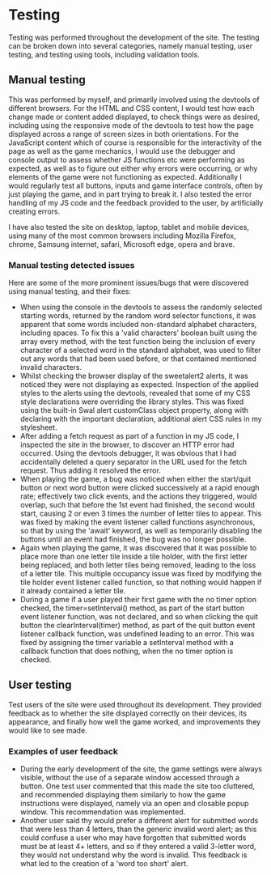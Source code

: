 # Testing
Testing was performed throughout the development of the site. The testing can be broken down into several categories, namely manual testing, user testing, and testing using tools, including validation tools.

## Manual testing
This was performed by myself, and primarily involved using the devtools of different browsers. For the HTML and CSS content, I would test how each change made or content added displayed, to check things were as desired, including using the responsive mode of the devtools to test how the page displayed across a range of screen sizes in both orientations. For the JavaScript content which of course is responsible for the interactivity of the page as well as the game mechanics, I would use the debugger and console output to assess whether JS functions etc were performing as expected, as well as to figure out either why errors were occurring, or why elements of the game were not functioning as expected. Additionally I would regularly test all buttons, inputs and game interface controls, often by just playing the game, and in part trying to break it. I also tested the error handling of my JS code and the feedback provided to the user, by artificially creating errors.

I have also tested the site on desktop, laptop, tablet and mobile devices, using many of the most common browsers including Mozilla Firefox, chrome, Samsung internet, safari, Microsoft edge, opera and brave.

### Manual testing detected issues
Here are some of the more prominent issues/bugs that were discovered using manual testing, and their fixes:
- When using the console in the devtools to assess the randomly selected starting words, returned by the random word selector functions, it was apparent that some words included non-standard alphabet characters, including spaces. To fix this a 'valid characters' boolean built using the array every method, with the test function being the inclusion of every character of a selected word in the standard alphabet, was used to filter out any words that had been used before, or that contained mentioned invalid characters.
- Whilst checking the browser display of the sweetalert2 alerts, it was noticed they were not displaying as expected. Inspection of the applied styles to the alerts using the devtools, revealed that some of my CSS style declarations were overriding the library styles. This was fixed using the built-in Swal alert customClass object property, along with declaring with the important declaration, additional alert CSS rules in my stylesheet.
- After adding a fetch request as part of a function in my JS code, I inspected the site in the browser, to discover an HTTP error had occurred. Using the devtools debugger, it was obvious that I had accidentally deleted a query separator in the URL used for the fetch request. Thus adding it resolved the error.
- When playing the game, a bug was noticed when either the start/quit button or next word button were clicked successively at a rapid enough rate; effectively two click events, and the actions they triggered, would overlap, such that before the 1st event had finished, the second would start, causing 2 or even 3 times the number of letter tiles to appear. This was fixed by making the event listener called functions asynchronous, so that by using the 'await' keyword, as well as temporarily disabling the buttons until an event had finished, the bug was no longer possible.
- Again when playing the game, it was discovered that it was possible to place more than one letter tile inside a tile holder, with the first letter being replaced, and both letter tiles being removed, leading to the loss of a letter tile. This multiple occupancy issue was fixed by modifying the tile holder event listener called function, so that nothing would happen if it already contained a letter tile.
- During a game if a user played their first game with the no timer option checked, the timer=setInterval() method, as part of the start button event listener function, was not declared, and so when clicking the quit button the clearInterval(timer) method, as part of the quit button event listener callback function, was undefined leading to an error. This was fixed by assigning the timer variable a setInterval method with a callback function that does nothing, when the no timer option is checked.

## User testing
Test users of the site were used throughout its development. They provided feedback as to whether the site displayed correctly on their devices, its appearance, and finally how well the game worked, and improvements they would like to see made.

### Examples of user feedback
- During the early development of the site, the game settings were always visible, without the use of a separate window accessed through a button. One test user commented that this made the site too cluttered, and recommended displaying them similarly to how the game instructions were displayed, namely via an open and closable popup window. This recommendation was implemented.
- Another user said thy would prefer a different alert for submitted words that were less than 4 letters, than the generic invalid word alert; as this could confuse a user who may have forgotten that submitted words must be at least 4+ letters, and so if they entered a valid 3-letter word, they would not understand why the word is invalid. This feedback is what led to the creation of a 'word too short' alert.